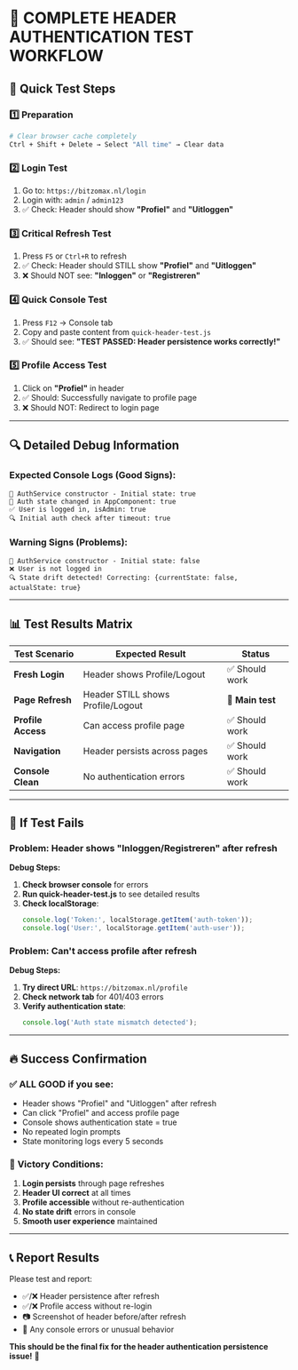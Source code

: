 # 🎯 COMPLETE HEADER AUTHENTICATION TEST WORKFLOW

## 🚀 **Quick Test Steps**

### 1️⃣ **Preparation**
```bash
# Clear browser cache completely
Ctrl + Shift + Delete → Select "All time" → Clear data
```

### 2️⃣ **Login Test**
1. Go to: `https://bitzomax.nl/login`
2. Login with: `admin` / `admin123`
3. ✅ Check: Header should show **"Profiel"** and **"Uitloggen"**

### 3️⃣ **Critical Refresh Test**
1. Press `F5` or `Ctrl+R` to refresh
2. ✅ Check: Header should STILL show **"Profiel"** and **"Uitloggen"**
3. ❌ Should NOT see: **"Inloggen"** or **"Registreren"**

### 4️⃣ **Quick Console Test**
1. Press `F12` → Console tab
2. Copy and paste content from `quick-header-test.js`
3. ✅ Should see: **"TEST PASSED: Header persistence works correctly!"**

### 5️⃣ **Profile Access Test**
1. Click on **"Profiel"** in header
2. ✅ Should: Successfully navigate to profile page
3. ❌ Should NOT: Redirect to login page

---

## 🔍 **Detailed Debug Information**

### Expected Console Logs (Good Signs):
```
🚀 AuthService constructor - Initial state: true
🔄 Auth state changed in AppComponent: true
✅ User is logged in, isAdmin: true
🔍 Initial auth check after timeout: true
```

### Warning Signs (Problems):
```
🚀 AuthService constructor - Initial state: false
❌ User is not logged in
🔍 State drift detected! Correcting: {currentState: false, actualState: true}
```

---

## 📊 **Test Results Matrix**

| Test Scenario | Expected Result | Status |
|---------------|----------------|---------|
| **Fresh Login** | Header shows Profile/Logout | ✅ Should work |
| **Page Refresh** | Header STILL shows Profile/Logout | 🎯 **Main test** |
| **Profile Access** | Can access profile page | ✅ Should work |
| **Navigation** | Header persists across pages | ✅ Should work |
| **Console Clean** | No authentication errors | ✅ Should work |

---

## 🚨 **If Test Fails**

### Problem: Header shows "Inloggen/Registreren" after refresh

**Debug Steps:**
1. **Check browser console** for errors
2. **Run quick-header-test.js** to see detailed results
3. **Check localStorage**:
   ```javascript
   console.log('Token:', localStorage.getItem('auth-token'));
   console.log('User:', localStorage.getItem('auth-user'));
   ```

### Problem: Can't access profile after refresh

**Debug Steps:**
1. **Try direct URL**: `https://bitzomax.nl/profile`
2. **Check network tab** for 401/403 errors
3. **Verify authentication state**:
   ```javascript
   console.log('Auth state mismatch detected');
   ```

---

## 🔥 **Success Confirmation**

### ✅ **ALL GOOD if you see:**
- Header shows "Profiel" and "Uitloggen" after refresh
- Can click "Profiel" and access profile page
- Console shows authentication state = true
- No repeated login prompts
- State monitoring logs every 5 seconds

### 🎉 **Victory Conditions:**
1. **Login persists** through page refreshes
2. **Header UI correct** at all times
3. **Profile accessible** without re-authentication
4. **No state drift** errors in console
5. **Smooth user experience** maintained

---

## 📞 **Report Results**

Please test and report:
- ✅/❌ Header persistence after refresh
- ✅/❌ Profile access without re-login
- 📷 Screenshot of header before/after refresh
- 📝 Any console errors or unusual behavior

**This should be the final fix for the header authentication persistence issue!** 🚀
